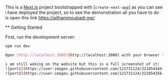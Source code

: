 This is a [Next.js](https://nextjs.org/) project bootstrapped with [`create-next-app`]
as you can see i have deployed the project, so to see the demonstration all you have to do is open this link https://aithammoubadr.me/ 

** Getting Started

First, run the development server:

```bash
npm run dev

Open [http://localhost:3000](http://localhost:3000) with your browser to see the result.

i am still woking on the website but this is a full screenshot of it:
![port1](https://user-images.githubusercontent.com/121731124/221854344-99be393f-f572-40d3-bcfa-de00b92795d0.png)
![port2](https://user-images.githubusercontent.com/121731124/221854356-46df0300-623e-4710-964c-152e91f8deb9.png)







